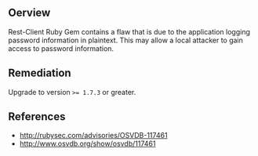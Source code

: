 ## Oerview
Rest-Client Ruby Gem contains a flaw that is due to the application logging password information in plaintext. This may allow a local attacker to gain access to password information.

## Remediation
Upgrade to version `>= 1.7.3` or greater.

## References
- http://rubysec.com/advisories/OSVDB-117461
- http://www.osvdb.org/show/osvdb/117461
